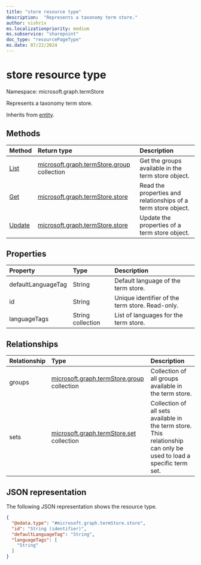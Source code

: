 ```yaml
---
title: "store resource type"
description:  "Represents a taxonomy term store."
author: vishriv
ms.localizationpriority: medium
ms.subservice: "sharepoint"
doc_type: "resourcePageType"
ms.date: 07/22/2024
---
```


# store resource type

Namespace: microsoft.graph.termStore

Represents a taxonomy term store.

Inherits from [entity](../resources/entity.md).

## Methods
|Method|Return type|Description|
|:---|:---|:---|
|[List](../api/termstore-list-groups.md)|[microsoft.graph.termStore.group](../resources/termstore-group.md) collection| Get the groups available in the term store object.|
|[Get](../api/termstore-store-get.md) | [microsoft.graph.termStore.store](../resources/termstore-store.md) | Read the properties and relationships of a term store object.|
|[Update](../api/termstore-store-update.md) | [microsoft.graph.termStore.store](../resources/termstore-store.md) | Update the properties of a term store object.|

## Properties
|Property|Type|Description|
|:---|:---|:---|
|defaultLanguageTag | String | Default language of the term store.|
|id|String | Unique identifier of the term store. Read-only.|
|languageTags | String collection | List of languages for the term store.|

## Relationships
|Relationship|Type|Description|
|:---|:---|:---|
|groups |[microsoft.graph.termStore.group](../resources/termstore-group.md) collection | Collection of all groups available in the term store.|
|sets | [microsoft.graph.termStore.set](../resources/termstore-set.md) collection | Collection of all sets available in the term store. This relationship can only be used to load a specific term set.|


## JSON representation
The following JSON representation shows the resource type.
<!-- {
  "blockType": "resource",
  "keyProperty": "id",
  "@odata.type": "microsoft.graph.termStore.store",
  "baseType": "microsoft.graph.entity",
  "openType": false
}
-->
``` json
{
  "@odata.type": "#microsoft.graph.termStore.store",
  "id": "String (identifier)",
  "defaultLanguageTag": "String",
  "languageTags": [
    "String"
  ]  
}
```

<!--
{
  "type": "#page.annotation",
  "description": "TermStore is the top-level entity used for managing taxonomy for a client",
  "keywords": "termStore,facet,resource",
  "section": "documentation",
  "tocPath": "TermStore",
  "tocBookmarks": {
    "Resources/termStore.store": "#"
  },
  "suppressions": []
}
-->



